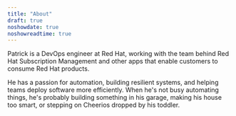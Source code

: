 ```yaml
---
title: "About"
draft: true
noshowdate: true
noshowreadtime: true
---
```

Patrick is a DevOps engineer at Red Hat, working with the team behind Red Hat Subscription Management and other apps that enable customers to consume Red Hat products.

He has a passion for automation, building resilient systems, and helping teams deploy software more efficiently. When he's not busy automating things, he's probably building something in his garage, making his house too smart, or stepping on Cheerios dropped by his toddler.
